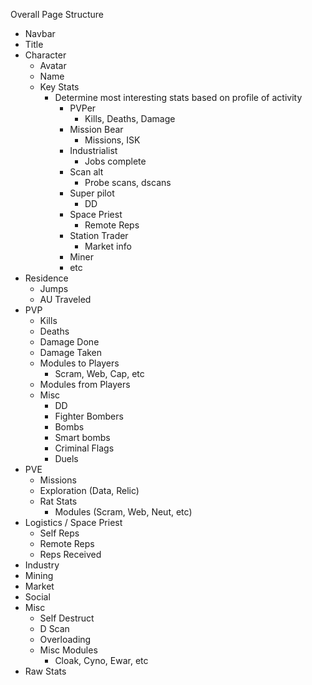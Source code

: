 Overall Page Structure

* Navbar
* Title
* Character
    * Avatar
    * Name
    * Key Stats
        * Determine most interesting stats based on profile of activity
            * PVPer
                * Kills, Deaths, Damage
            * Mission Bear
                * Missions, ISK
            * Industrialist
                * Jobs complete
            * Scan alt
                * Probe scans, dscans
            * Super pilot
                * DD
            * Space Priest
                * Remote Reps
            * Station Trader
                * Market info
            * Miner
            * etc
* Residence
    * Jumps
    * AU Traveled
* PVP
    * Kills
    * Deaths
    * Damage Done
    * Damage Taken
    * Modules to Players
        * Scram, Web, Cap, etc
    * Modules from Players
    * Misc
        * DD
        * Fighter Bombers
        * Bombs
        * Smart bombs
        * Criminal Flags
        * Duels
* PVE
    * Missions
    * Exploration (Data, Relic)
    * Rat Stats
        * Modules (Scram, Web, Neut, etc)
* Logistics / Space Priest
    * Self Reps
    * Remote Reps
    * Reps Received
* Industry
* Mining
* Market
* Social
* Misc
    * Self Destruct
    * D Scan
    * Overloading
    * Misc Modules
        * Cloak, Cyno, Ewar, etc
* Raw Stats
